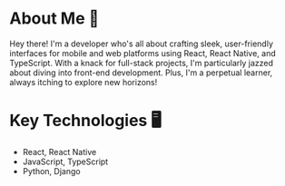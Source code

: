 # About Me 🌈

Hey there! I'm a developer who's all about crafting sleek, user-friendly interfaces for mobile and web platforms using React, React Native, and TypeScript. With a knack for full-stack projects, I'm particularly jazzed about diving into front-end development. Plus, I'm a perpetual learner, always itching to explore new horizons!

# Key Technologies 🖥️
* React, React Native
* JavaScript, TypeScript
* Python, Django
